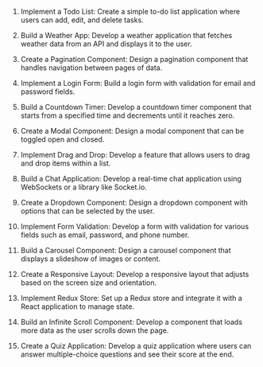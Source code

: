 1. Implement a Todo List: Create a simple to-do list application where users can add, edit, and delete tasks.

2. Build a Weather App: Develop a weather application that fetches weather data from an API and displays it to the user.

3. Create a Pagination Component: Design a pagination component that handles navigation between pages of data.

4. Implement a Login Form: Build a login form with validation for email and password fields.

5. Build a Countdown Timer: Develop a countdown timer component that starts from a specified time and decrements until it reaches zero.

6. Create a Modal Component: Design a modal component that can be toggled open and closed.

7. Implement Drag and Drop: Develop a feature that allows users to drag and drop items within a list.

8. Build a Chat Application: Develop a real-time chat application using WebSockets or a library like Socket.io.

9. Create a Dropdown Component: Design a dropdown component with options that can be selected by the user.

10. Implement Form Validation: Develop a form with validation for various fields such as email, password, and phone number.

11. Build a Carousel Component: Design a carousel component that displays a slideshow of images or content.

12. Create a Responsive Layout: Develop a responsive layout that adjusts based on the screen size and orientation.

13. Implement Redux Store: Set up a Redux store and integrate it with a React application to manage state.

14. Build an Infinite Scroll Component: Develop a component that loads more data as the user scrolls down the page.

15. Create a Quiz Application: Develop a quiz application where users can answer multiple-choice questions and see their score at the end.



